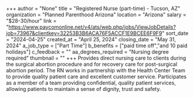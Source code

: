 +++
author = "None"
title = "Registered Nurse (part-time) - Tucson, AZ"
organization = "Planned Parenthood Arizona"
location = "Arizona"
salary = "$28-30/hour"
link = "https://www.paycomonline.net/v4/ats/web.php/jobs/ViewJobDetails?job=73967&clientkey=32253B3B6ACA76F5ACCF1E9BCEE6F9F9"
sort_date = "2024-04-25"
created_at = "April 25, 2024"
closing_date = "May 31, 2024"
a_job_type = ["Part Time"]
b_benefits = ["paid time off","and 10 paid holidays"]
c_feedback = ""
aa_degrees_required = "Nursing degree required"
thumbnail = ""
+++
Provides direct nursing care to clients during the surgical abortion procedure and for recovery care for post-surgical abortion period. The RN works in partnership with the Health Center Team to provide quality patient care and excellent customer service. Participates as a member of a team providing confidential, quality patient services, allowing patients to maintain a sense of dignity, trust and safety. 